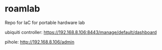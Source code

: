 # roamlab
Repo for IaC for portable hardware lab

ubiquiti controller: https://192.168.8.106:8443/manage/default/dashboard

pihole: http://192.168.8.106/admin
